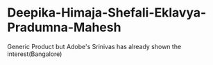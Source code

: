 # Deepika-Himaja-Shefali-Eklavya-Pradumna-Mahesh
Generic Product but Adobe's Srinivas has already shown the interest(Bangalore)
